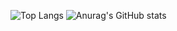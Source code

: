 
 ![Top Langs](https://github-readme-stats.vercel.app/api/top-langs/?username=bildiriciEthem&hide=jupyter%20notebook&theme=tokyonight)
![Anurag's GitHub stats](https://github-readme-stats.vercel.app/api?username=bildiriciEthem&show_icons=true&t&theme=tokyonight)
 
